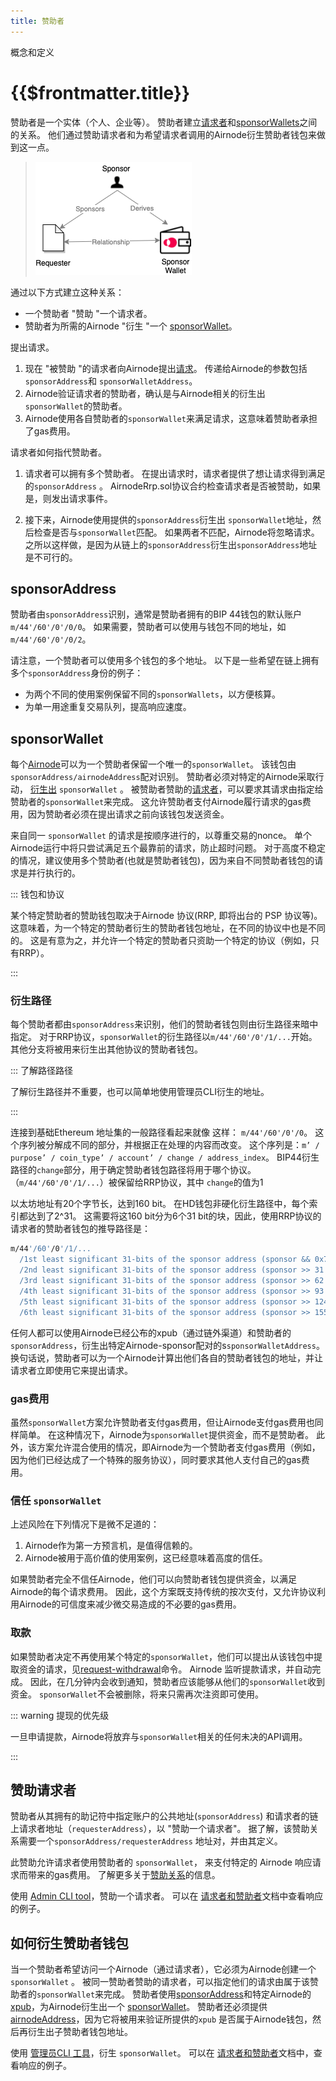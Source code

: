 ```yaml
---
title: 赞助者
---
```


<TitleSpan>概念和定义</TitleSpan>

# {{$frontmatter.title}}

<VersionWarning/>

<TocHeader /> <TOC class="table-of-contents" :include-level="[2,3]" />

赞助者是一个实体（个人、企业等）。 赞助者建立[请求者](requester.md)和[sponsorWallets](sponsor.md#sponsorwallet)之间的关系。 他们通过赞助请求者和为希望请求者调用的Airnode衍生赞助者钱包来做到这一点。

> ![关系](../assets/images/concepts-sponsor-relationships.png)

通过以下方式建立这种关系：

- 一个赞助者 "赞助 "一个请求者。
- 赞助者为所需的Airnode "衍生 "一个 [sponsorWallet](sponsor.md#sponsorwallet)。

提出请求。

1. 现在 "被赞助 "的请求者向Airnode提出[请求](request.md)。 传递给Airnode的参数包括`sponsorAddress`和 `sponsorWalletAddress`。
2. Airnode验证请求者的赞助者，确认是与Airnode相关的衍生出 `sponsorWallet`的赞助者。
3. Airnode使用各自赞助者的`sponsorWallet`来满足请求，这意味着赞助者承担了gas费用。

请求者如何指代赞助者。

1. 请求者可以拥有多个赞助者。 在提出请求时，请求者提供了想让请求得到满足的`sponsorAddress` 。 AirnodeRrp.sol协议合约检查请求者是否被赞助，如果是，则发出请求事件。

2. 接下来，Airnode使用提供的`sponsorAddress`衍生出 `sponsorWallet`地址，然后检查是否与`sponsorWallet`匹配。 如果两者不匹配，Airnode将忽略请求。 之所以这样做，是因为从链上的`sponsorAddress`衍生出`sponsorAddress`地址是不可行的。

## sponsorAddress

赞助者由`sponsorAddress`识别，通常是赞助者拥有的BIP 44钱包的默认账户`m/44'/60'/0'/0/0`。 如果需要，赞助者可以使用与钱包不同的地址，如`m/44'/60'/0'/0/2`。

请注意，一个赞助者可以使用多个钱包的多个地址。 以下是一些希望在链上拥有多个`sponsorAddress`身份的例子：

- 为两个不同的使用案例保留不同的`sponsorWallets`，以方便核算。
- 为单一用途重复交易队列，提高响应速度。

## sponsorWallet

每个[Airnode](airnode.md)可以为一个赞助者保留一个唯一的`sponsorWallet`。 该钱包由`sponsorAddress/airnodeAddress`配对识别。 赞助者必须对特定的Airnode采取行动， [衍生出](#derive-a-sponsor-wallet) `sponsorWallet` 。 被赞助者赞助的[请求者](requester.md)，可以要求其请求由指定给赞助者的`sponsorWallet`来完成。 这允许赞助者支付Airnode履行请求的gas费用，因为赞助者必须在提出请求之前向该钱包发送资金。

来自同一 `sponsorWallet` 的请求是按顺序进行的，以尊重交易的nonce。 单个Airnode运行中将只尝试满足五个最靠前的请求，防止超时问题。 对于高度不稳定的情况，建议使用多个赞助者(也就是赞助者钱包)，因为来自不同赞助者钱包的请求是并行执行的。

::: 钱包和协议

某个特定赞助者的赞助钱包取决于Airnode 协议(RRP, 即将出台的 PSP 协议等)。 这意味着，为一个特定的赞助者衍生的赞助者钱包地址，在不同的协议中也是不同的。 这是有意为之，并允许一个特定的赞助者只资助一个特定的协议（例如，只有RRP）。

:::

### 衍生路径

每个赞助者都由`sponsorAddress`来识别，他们的赞助者钱包则由衍生路径来暗中指定。 对于RRP协议，`sponsorWallet`的衍生路径以`m/44'/60'/0'/1/...`开始。 其他分支将被用来衍生出其他协议的赞助者钱包。

::: 了解路径路径

了解衍生路径并不重要，也可以简单地使用管理员CLI衍生的地址。

:::

连接到基础Ethereum 地址集的一般路径看起来就像 这样： `m/44'/60'/0'/0`。 这个序列被分解成不同的部分，并根据正在处理的内容而改变。 这个序列是：`m’ / purpose’ / coin_type’ / account’ / change / address_index`。 BIP44衍生路径的`change`部分，用于确定赞助者钱包路径将用于哪个协议。 （`m/44'/60'/0'/1/...`）被保留给RRP协议，其中 `change`的值为1

以太坊地址有20个字节长，达到160 bit。 在HD钱包非硬化衍生路径中，每个索引都达到了2^31。 这需要将这160 bit分为6个31 bit的块，因此，使用RRP协议的请求者的赞助者钱包的推导路径是：

```sh
m/44'/60'/0'/1/...
  /1st least significant 31-bits of the sponsor address (sponsor && 0x7FFFFFFF)…
  /2nd least significant 31-bits of the sponsor address (sponsor >> 31 && 0x7FFFFFFF)…
  /3rd least significant 31-bits of the sponsor address (sponsor >> 62 && 0x7FFFFFFF)…
  /4th least significant 31-bits of the sponsor address (sponsor >> 93 && 0x7FFFFFFF)…
  /5th least significant 31-bits of the sponsor address (sponsor >> 124 && 0x7FFFFFFF)…
  /6th least significant 31-bits of the sponsor address (sponsor >> 155 && 0x7FFFFFFF)
```

任何人都可以使用Airnode已经公布的xpub（通过链外渠道）和赞助者的`sponsorAddress`，衍生出特定Airnode-sponsor配对的s`sponsorWalletAddress`。 换句话说，赞助者可以为一个Airnode计算出他们各自的赞助者钱包的地址，并让请求者立即使用它来提出请求。

### gas费用

虽然`sponsorWallet`方案允许赞助者支付gas费用，但让Airnode支付gas费用也同样简单。 在这种情况下，Airnode为`sponsorWallet`提供资金，而不是赞助者。 此外，该方案允许混合使用的情况，即Airnode为一个赞助者支付gas费用（例如，因为他们已经达成了一个特殊的服务协议），同时要求其他人支付自己的gas费用。

### 信任 `sponsorWallet`

<airnode-SponsorWalletWarning/>

上述风险在下列情况下是微不足道的：

1. Airnode作为第一方预言机，是值得信赖的。
2. Airnode被用于高价值的使用案例，这已经意味着高度的信任。

如果赞助者完全不信任Airnode，他们可以向赞助者钱包提供资金，以满足Airnode的每个请求费用。 因此，这个方案既支持传统的按次支付，又允许协议利用Airnode的可信度来减少微交易造成的不必要的gas费用。

### 取款

如果赞助者决定不再使用某个特定的`sponsorWallet`，他们可以提出从该钱包中提取资金的请求，见[request-withdrawal](../reference/packages/admin-cli.md#request-withdrawal)命令。 Airnode 监听提款请求，并自动完成。 因此，在几分钟内会收到通知，赞助者应该能够从他们的`sponsorWallet`收到资金。 `sponsorWallet`不会被删除，将来只需再次注资即可使用。

::: warning 提现的优先级

一旦申请提款，Airnode将放弃与`sponsorWallet`相关的任何未决的API调用。

:::

## 赞助请求者

赞助者从其拥有的助记符中指定账户的公共地址(`sponsorAddress`) 和请求者的链上请求者地址（`requesterAddress`），以 "赞助一个请求者"。 据了解，该赞助关系需要一个`sponsorAddress/requesterAddress` 地址对，并由其定义。

此赞助允许请求者使用赞助者的 `sponsorWallet`， 来支付特定的 Airnode 响应请求而带来的gas费用。 了解更多关于[赞助关系](../../v0.2/grp-developers/requesters-sponsors.md)的信息。

使用 [Admin CLI tool](../reference/packages/admin-cli.md#sponsor-requester)，赞助一个请求者。 可以在 [请求者和赞助者](../grp-developers/requesters-sponsors.md#how-to-sponsor-a-requester)文档中查看响应的例子。

## 如何衍生赞助者钱包

当一个赞助者希望访问一个Airnode（通过请求者），它必须为Airnode创建一个`sponsorWallet` 。 被同一赞助者赞助的请求者，可以指定他们的请求由属于该赞助者的`sponsorWallet`来完成。 赞助者使用[sponsorAddress](sponsor.md#sponsoraddress)和特定Airnode的 [xpub](airnode.md#xpub)，为Airnode衍生出一个 [sponsorWallet](#sponsorwallet)。 赞助者还必须提供 [airnodeAddress](airnode.md#airnodeaddress)，因为它将被用来验证所提供的`xpub` 是否属于Airnode钱包，然后再衍生出子赞助者钱包地址。

使用 [管理员CLI 工具](../reference/packages/admin-cli.md#derive-sponsor-wallet-address)，衍生 `sponsorWallet`。 可以在 [请求者和赞助者](../grp-developers/requesters-sponsors.md#how-to-derive-a-sponsor-wallet)文档中，查看响应的例子。
